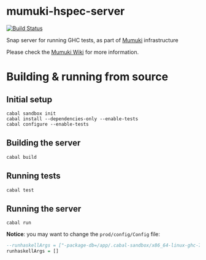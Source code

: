 mumuki-hspec-server
===================

[![Build Status](https://travis-ci.org/uqbar-project/mumuki-hspec-server.svg)](https://travis-ci.org/uqbar-project/mumuki-hspec-server)

Snap server for running GHC tests, as part of [Mumuki](http://github.com/uqbar-project/mumuki) infrastructure

Please check the [Mumuki Wiki](https://github.com/uqbar-project/mumuki/wiki) for more information.

# Building & running from source

## Initial setup

```
cabal sandbox init
cabal install --dependencies-only --enable-tests
cabal configure --enable-tests
```

## Building the server

```
cabal build
```

## Running tests

```
cabal test
```

## Running the server

```
cabal run
```

**Notice**: you may want to change the ```prod/config/Config``` file:

```haskell
--runhaskellArgs = ["-package-db=/app/.cabal-sandbox/x86_64-linux-ghc-7.8.3-packages.conf.d"]
runhaskellArgs = []
```
